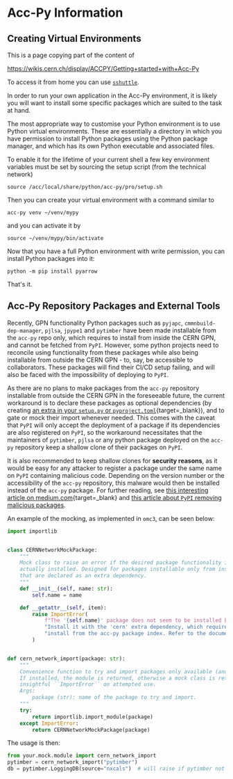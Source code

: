 # Acc-Py Information

## Creating Virtual Environments

This is a page copying part of the content of 

https://wikis.cern.ch/display/ACCPY/Getting+started+with+Acc-Py

To access it from home you can use [`sshuttle`](http://abpcomputing.web.cern.ch/guides/sshtunnel/).

In order to run your own application in the Acc-Py environment, it is likely you will want to install some specific packages which are suited to the task at hand. 

The most appropriate way to customise your Python environment is to use Python virtual environments. These are essentially a directory in which you have permission to install Python packages using the Python package manager, and which has its own Python executable and associated files.

To enable it for the lifetime of your current shell a few key environment variables must be set by sourcing the setup script (from the technical network)

```
source /acc/local/share/python/acc-py/pro/setup.sh
```

Then you can create your virtual environment with a command similar to
```
acc-py venv ~/venv/mypy
```

and you can activate it by
```
source ~/venv/mypy/bin/activate
```

Now that you have a full Python environment with write permission, you can install Python packages into it:
```
python -m pip install pyarrow
```

That's it.

## Acc-Py Repository Packages and External Tools

Recently, GPN functionality Python packages such as `pyjapc`, `cmmnbuild-dep-manager`, `pjlsa`, `jpype1` and `pytimber` have been made installable from the `acc-py` repo only, which requires to install from inside the CERN GPN, and cannot be fetched from `PyPI`.
However, some python projects need to reconcile using functionality from these packages while also being installable from outside the CERN GPN - to, say, be accessible to collaborators. These packages will find their CI/CD setup failing, and will also be faced with the impossibility of deploying to `PyPI`.

As there are no plans to make packages from the `acc-py` repository installable from outside the CERN GPN in the foreseeable future, the current workaround is to declare these packages as optional dependencies (by creating [an extra in your `setup.py` or `pyproject.toml`](https://setuptools.readthedocs.io/en/latest/userguide/dependency_management.html#optional-dependencies){target=_blank}), and to gate or mock their import whenever needed. 
This comes with the caveat that `PyPI` will only accept the deployment of a package if its dependencies are also registered on `PyPI`, so the workaround necessitates that the maintainers of `pytimber`, `pjlsa` or any python package deployed on the `acc-py` repository keep a shallow clone of their packages on `PyPI`. 

It is also recommended to keep shallow clones for **security reasons**, as it would be easy for any attacker to register a package under the same name on `PyPI` containing malicious code.
Depending on the version number or the accessibility of the `acc-py` repository, this malware would then be installed instead of the `acc-py` package.
For further reading, see [this interesting article on medium.com](https://medium.com/@alex.birsan/dependency-confusion-4a5d60fec610){target=_blank} and [this article about `PyPI` removing malicious packages](https://www.theregister.com/2021/03/02/python_pypi_purges/).

An example of the mocking, as implemented in `omc3`, can be seen below:
```python
import importlib


class CERNNetworkMockPackage:
    """
    Mock class to raise an error if the desired package functionality is called when the package is not
    actually installed. Designed for packages installable only from inside the CERN network,
    that are declared as an extra dependency.
    """
    def __init__(self, name: str):
        self.name = name

    def __getattr__(self, item):
        raise ImportError(
            f"The '{self.name}' package does not seem to be installed but is needed for this function. "
            "Install it with the 'cern' extra dependency, which requires to be on the CERN network and to "
            "install from the acc-py package index. Refer to the documentation for more information."
        )


def cern_network_import(package: str):
    """
    Convenience function to try and import packages only available (and installable) on the CERN network.
    If installed, the module is returned, otherwise a mock class is returned, which will raise an
    insightful ``ImportError`` on attempted use.
    Args:
        package (str): name of the package to try and import.
    """
    try:
        return importlib.import_module(package)
    except ImportError:
        return CERNNetworkMockPackage(package)
```

The usage is then:
```python
from your.mock.module import cern_network_import
pytimber = cern_network_import("pytimber")
db = pytimber.LoggingDB(source="nxcals")  # will raise if pytimber not installed
```
